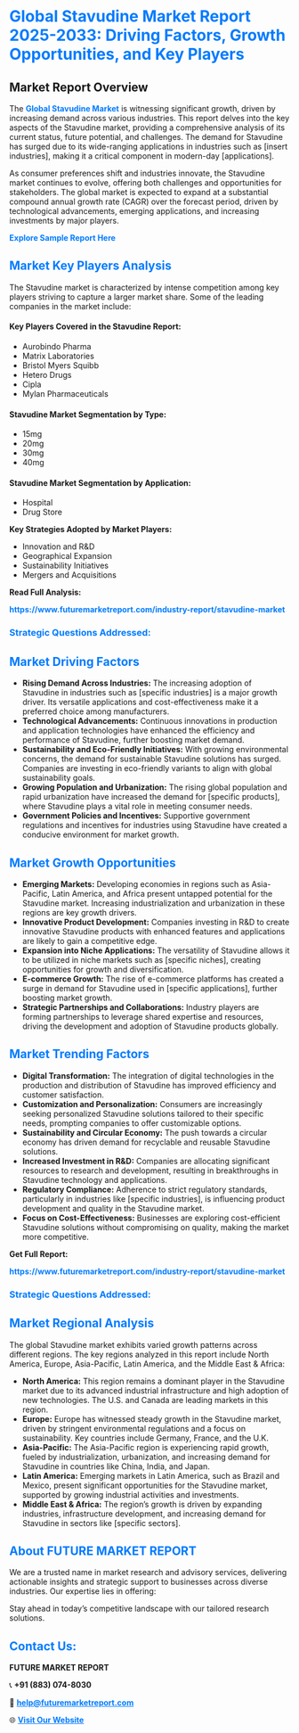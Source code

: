 <h1 style="color: #007BFF;">Global Stavudine Market Report 2025-2033: Driving Factors, Growth Opportunities, and Key Players</h1>

<section id="overview">
<h2>Market Report Overview</h2>
<p>The <a href="https://www.futuremarketreport.com/industry-report/stavudine-market" style="color: #007BFF; text-decoration: none;"><strong>Global Stavudine Market</strong></a> is witnessing significant growth, driven by increasing demand across various industries. This report delves into the key aspects of the Stavudine market, providing a comprehensive analysis of its current status, future potential, and challenges. The demand for Stavudine has surged due to its wide-ranging applications in industries such as [insert industries], making it a critical component in modern-day [applications].</p>
<p>As consumer preferences shift and industries innovate, the Stavudine market continues to evolve, offering both challenges and opportunities for stakeholders. The global market is expected to expand at a substantial compound annual growth rate (CAGR) over the forecast period, driven by technological advancements, emerging applications, and increasing investments by major players.</p>
</section>

<section id="overview">
<p><a href="https://www.futuremarketreport.com/request-sample/reportId=77400" style="color: #007BFF; text-decoration: none;"><strong>Explore Sample Report Here</strong></a></p>
</section>

<section id="key-players">
<h2 style="color: #007BFF;">Market Key Players Analysis</h2>
<p>The Stavudine market is characterized by intense competition among key players striving to capture a larger market share. Some of the leading companies in the market include:</p>
<h4>Key Players Covered in the Stavudine Report:</h4>
<ul><li>Aurobindo Pharma</li><li>Matrix Laboratories</li><li>Bristol Myers Squibb</li><li>Hetero Drugs</li><li>Cipla</li><li>Mylan Pharmaceuticals</li></ul>
<h4>Stavudine Market Segmentation by Type:</h4>
<ul><li>15mg</li><li>20mg</li><li>30mg</li><li>40mg</li></ul>

<h4>Stavudine Market Segmentation by Application:</h4>
<ul><li>Hospital</li><li>Drug Store</li></ul>
<p><strong>Key Strategies Adopted by Market Players:</strong></p>
<ul>
<li>Innovation and R&D</li>
<li>Geographical Expansion</li>
<li>Sustainability Initiatives</li>
<li>Mergers and Acquisitions</li>
</ul>
</section>

<section>
<p><strong>Read Full Analysis: </strong></p><a href="https://www.futuremarketreport.com/industry-report/stavudine-market" style="color: #007BFF; text-decoration: none;"><strong>https://www.futuremarketreport.com/industry-report/stavudine-market</strong></a>
<h3 style="color: #007BFF;">Strategic Questions Addressed:</h3>
</section>

<section id="driving-factors">
<h2 style="color: #007BFF;">Market Driving Factors</h2>
<ul>
<li><strong>Rising Demand Across Industries:</strong> The increasing adoption of Stavudine in industries such as [specific industries] is a major growth driver. Its versatile applications and cost-effectiveness make it a preferred choice among manufacturers.</li>
<li><strong>Technological Advancements:</strong> Continuous innovations in production and application technologies have enhanced the efficiency and performance of Stavudine, further boosting market demand.</li>
<li><strong>Sustainability and Eco-Friendly Initiatives:</strong> With growing environmental concerns, the demand for sustainable Stavudine solutions has surged. Companies are investing in eco-friendly variants to align with global sustainability goals.</li>
<li><strong>Growing Population and Urbanization:</strong> The rising global population and rapid urbanization have increased the demand for [specific products], where Stavudine plays a vital role in meeting consumer needs.</li>
<li><strong>Government Policies and Incentives:</strong> Supportive government regulations and incentives for industries using Stavudine have created a conducive environment for market growth.</li>
</ul>
</section>

<section id="growth-opportunities">
<h2 style="color: #007BFF;">Market Growth Opportunities</h2>
<ul>
<li><strong>Emerging Markets:</strong> Developing economies in regions such as Asia-Pacific, Latin America, and Africa present untapped potential for the Stavudine market. Increasing industrialization and urbanization in these regions are key growth drivers.</li>
<li><strong>Innovative Product Development:</strong> Companies investing in R&D to create innovative Stavudine products with enhanced features and applications are likely to gain a competitive edge.</li>
<li><strong>Expansion into Niche Applications:</strong> The versatility of Stavudine allows it to be utilized in niche markets such as [specific niches], creating opportunities for growth and diversification.</li>
<li><strong>E-commerce Growth:</strong> The rise of e-commerce platforms has created a surge in demand for Stavudine used in [specific applications], further boosting market growth.</li>
<li><strong>Strategic Partnerships and Collaborations:</strong> Industry players are forming partnerships to leverage shared expertise and resources, driving the development and adoption of Stavudine products globally.</li>
</ul>
</section>

<section id="trending-factors">
<h2 style="color: #007BFF;">Market Trending Factors</h2>
<ul>
<li><strong>Digital Transformation:</strong> The integration of digital technologies in the production and distribution of Stavudine has improved efficiency and customer satisfaction.</li>
<li><strong>Customization and Personalization:</strong> Consumers are increasingly seeking personalized Stavudine solutions tailored to their specific needs, prompting companies to offer customizable options.</li>
<li><strong>Sustainability and Circular Economy:</strong> The push towards a circular economy has driven demand for recyclable and reusable Stavudine solutions.</li>
<li><strong>Increased Investment in R&D:</strong> Companies are allocating significant resources to research and development, resulting in breakthroughs in Stavudine technology and applications.</li>
<li><strong>Regulatory Compliance:</strong> Adherence to strict regulatory standards, particularly in industries like [specific industries], is influencing product development and quality in the Stavudine market.</li>
<li><strong>Focus on Cost-Effectiveness:</strong> Businesses are exploring cost-efficient Stavudine solutions without compromising on quality, making the market more competitive.</li>
</ul>
</section>

<section>
<p><strong>Get Full Report: </strong></p><a href="https://www.futuremarketreport.com/industry-report/stavudine-market" style="color: #007BFF; text-decoration: none;"><strong>https://www.futuremarketreport.com/industry-report/stavudine-market</strong></a>
<h3 style="color: #007BFF;">Strategic Questions Addressed:</h3>
</section>


<section id="regional-analysis">
<h2 style="color: #007BFF;">Market Regional Analysis</h2>
<p>The global Stavudine market exhibits varied growth patterns across different regions. The key regions analyzed in this report include North America, Europe, Asia-Pacific, Latin America, and the Middle East & Africa:</p>
<ul>
<li><strong>North America:</strong> This region remains a dominant player in the Stavudine market due to its advanced industrial infrastructure and high adoption of new technologies. The U.S. and Canada are leading markets in this region.</li>
<li><strong>Europe:</strong> Europe has witnessed steady growth in the Stavudine market, driven by stringent environmental regulations and a focus on sustainability. Key countries include Germany, France, and the U.K.</li>
<li><strong>Asia-Pacific:</strong> The Asia-Pacific region is experiencing rapid growth, fueled by industrialization, urbanization, and increasing demand for Stavudine in countries like China, India, and Japan.</li>
<li><strong>Latin America:</strong> Emerging markets in Latin America, such as Brazil and Mexico, present significant opportunities for the Stavudine market, supported by growing industrial activities and investments.</li>
<li><strong>Middle East & Africa:</strong> The region’s growth is driven by expanding industries, infrastructure development, and increasing demand for Stavudine in sectors like [specific sectors].</li>
</ul>
</section>

<footer>
<h2 style="color: #007BFF;">About FUTURE MARKET REPORT</h2>
<p>We are a trusted name in market research and advisory services, delivering actionable insights and strategic support to businesses across diverse industries. Our expertise lies in offering:</p>

<p>Stay ahead in today’s competitive landscape with our tailored research solutions.</p>

<h2 style="color: #007BFF;">Contact Us:</h2>
<p><strong>FUTURE MARKET REPORT</strong></p>
<p>📞 <strong>+91 (883) 074-8030</strong></p>
<p>📧 <strong><a href="mailto:help@futuremarketreport.com" style="color: #007BFF;">help@futuremarketreport.com</a></strong></p>
<p>🌐 <strong><a href="https://www.futuremarketreport.com/" style="color: #007BFF;">Visit Our Website</a></strong></p>
</footer>